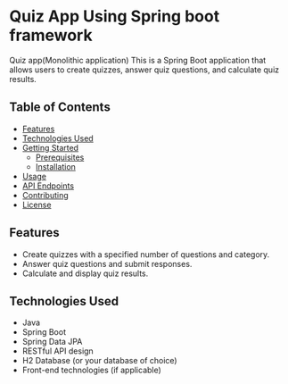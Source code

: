 
# Quiz App Using Spring boot framework
Quiz app(Monolithic application)
This is a Spring Boot application that allows users to create quizzes, answer quiz questions, and calculate quiz results.

## Table of Contents

- [Features](#features)
- [Technologies Used](#technologies-used)
- [Getting Started](#getting-started)
  - [Prerequisites](#prerequisites)
  - [Installation](#installation)
- [Usage](#usage)
- [API Endpoints](#api-endpoints)
- [Contributing](#contributing)
- [License](#license)

## Features

- Create quizzes with a specified number of questions and category.
- Answer quiz questions and submit responses.
- Calculate and display quiz results.

## Technologies Used

- Java
- Spring Boot
- Spring Data JPA
- RESTful API design
- H2 Database (or your database of choice)
- Front-end technologies (if applicable)


